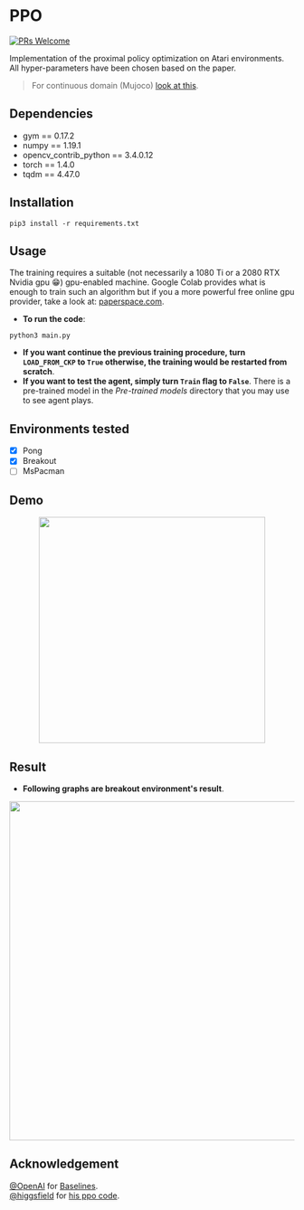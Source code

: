 # PPO

[![PRs Welcome](https://img.shields.io/badge/PRs-welcome-brightgreen.svg?style=flat-square)](http://makeapullrequest.com)  

Implementation of the proximal policy optimization on Atari environments. All hyper-parameters have been chosen based on the paper.
> For continuous domain (Mujoco) [look at this](https://github.com/alirezakazemipour/Mujoco-PPO).

## Dependencies
- gym == 0.17.2  
- numpy == 1.19.1  
- opencv_contrib_python == 3.4.0.12  
- torch == 1.4.0  
- tqdm == 4.47.0  

## Installation
```shell
pip3 install -r requirements.txt
```

## Usage
The training requires a suitable (not necessarily a 1080 Ti or a 2080 RTX Nvidia gpu :grin:) gpu-enabled machine. Google Colab provides what is enough to train such an algorithm but if you a more powerful free online gpu provider, take a look at: [paperspace.com](paperspace.co).  
- **To run the code**:  
```shell
python3 main.py
```
- **If you want continue the previous training procedure, turn `LOAD_FROM_CKP` to `True` otherwise, the training would be restarted from scratch**.  
- **If you want to test the agent, simply turn `Train` flag to `False`**. There is a pre-trained model in the _Pre-trained models_ directory that you may use to see agent plays.  

## Environments tested
- [x] Pong
- [x] Breakout 
- [ ] MsPacman

## Demo
<p align="center">
  <img src="https://github.com/alirezakazemipour/Proximal-Policy-Optimization/blob/master/demo/Breakout.gif" height=400>
</p> 

## Result
- **Following graphs are breakout environment's result**.  
<p align="center">
  <img src="https://github.com/alirezakazemipour/Proximal-Policy-Optimization/blob/master/Results/Result.jpeg" height=600s>
</p>  

## Acknowledgement
[@OpenAI](https://github.com/openai) for [Baselines](https://github.com/openai/baselines).  
[@higgsfield](https://github.com/higgsfield) for [his ppo code](https://github.com/higgsfield/RL-Adventure-2/blob/master/3.ppo.ipynb).
